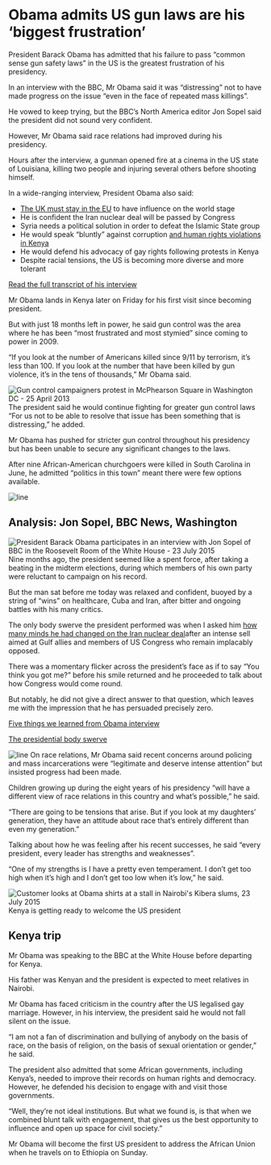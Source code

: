 # Obama admits US gun laws are his ‘biggest frustration’

President Barack Obama has admitted that his failure to pass “common sense gun safety laws” in the US is the greatest frustration of his presidency.

In an interview with the BBC, Mr Obama said it was “distressing” not to have made progress on the issue “even in the face of repeated mass killings”.

He vowed to keep trying, but the BBC’s North America editor Jon Sopel said the president did not sound very confident.

However, Mr Obama said race relations had improved during his presidency.

Hours after the interview, a gunman opened fire at a cinema in the US state of Louisiana, killing two people and injuring several others before shooting himself.

In a wide-ranging interview, President Obama also said:

-   [The UK must stay in the EU] to have influence on the world stage
-   He is confident the Iran nuclear deal will be passed by Congress
-   Syria needs a political solution in order to defeat the Islamic State group
-   He would speak “bluntly” against corruption [and human rights violations in Kenya]
-   He would defend his advocacy of gay rights following protests in Kenya
-   Despite racial tensions, the US is becoming more diverse and more tolerant

[Read the full transcript of his interview]

Mr Obama lands in Kenya later on Friday for his first visit since becoming president.

But with just 18 months left in power, he said gun control was the area where he has been “most frustrated and most stymied” since coming to power in 2009.

“If you look at the number of Americans killed since 9/11 by terrorism, it’s less than 100. If you look at the number that have been killed by gun violence, it’s in the tens of thousands,” Mr Obama said.

![Gun control campaigners protest in McPhearson Square in Washington DC - 25 April 2013]
 The president said he would continue fighting for greater gun control laws
“For us not to be able to resolve that issue has been something that is distressing,” he added.

Mr Obama has pushed for stricter gun control throughout his presidency but has been unable to secure any significant changes to the laws.

After nine African-American churchgoers were killed in South Carolina in June, he admitted “politics in this town” meant there were few options available.

![line]
## Analysis: Jon Sopel, BBC News, Washington

![President Barack Obama participates in an interview with Jon Sopel of BBC in the Roosevelt Room of the White House - 23 July 2015]
Nine months ago, the president seemed like a spent force, after taking a beating in the midterm elections, during which members of his own party were reluctant to campaign on his record.

But the man sat before me today was relaxed and confident, buoyed by a string of “wins” on healthcare, Cuba and Iran, after bitter and ongoing battles with his many critics.

The only body swerve the president performed was when I asked him [how many minds he had changed on the Iran nuclear deal]after an intense sell aimed at Gulf allies and members of US Congress who remain implacably opposed.

There was a momentary flicker across the president’s face as if to say “You think you got me?” before his smile returned and he proceeded to talk about how Congress would come round.

But notably, he did not give a direct answer to that question, which leaves me with the impression that he has persuaded precisely zero.

[Five things we learned from Obama interview]

[The presidential body swerve]

![line]
On race relations, Mr Obama said recent concerns around policing and mass incarcerations were “legitimate and deserve intense attention” but insisted progress had been made.

Children growing up during the eight years of his presidency “will have a different view of race relations in this country and what’s possible,” he said.

“There are going to be tensions that arise. But if you look at my daughters’ generation, they have an attitude about race that’s entirely different than even my generation.”

Talking about how he was feeling after his recent successes, he said “every president, every leader has strengths and weaknesses”.

“One of my strengths is I have a pretty even temperament. I don’t get too high when it’s high and I don’t get too low when it’s low,” he said.

![Customer looks at Obama shirts at a stall in Nairobi's Kibera slums, 23 July 2015]
 Kenya is getting ready to welcome the US president
## Kenya trip

Mr Obama was speaking to the BBC at the White House before departing for Kenya.

His father was Kenyan and the president is expected to meet relatives in Nairobi.

Mr Obama has faced criticism in the country after the US legalised gay marriage. However, in his interview, the president said he would not fall silent on the issue.

“I am not a fan of discrimination and bullying of anybody on the basis of race, on the basis of religion, on the basis of sexual orientation or gender,” he said.

The president also admitted that some African governments, including Kenya’s, needed to improve their records on human rights and democracy. However, he defended his decision to engage with and visit those governments.

“Well, they’re not ideal institutions. But what we found is, is that when we combined blunt talk with engagement, that gives us the best opportunity to influence and open up space for civil society.”

Mr Obama will become the first US president to address the African Union when he travels on to Ethiopia on Sunday.

  [The UK must stay in the EU]: http://www.bbc.co.uk/news/uk-politics-33647154
  [and human rights violations in Kenya]: http://www.bbc.co.uk/news/world-us-canada-33646563
  [Read the full transcript of his interview]: http://www.bbc.co.uk/news/world-us-canada-33646542
  [Gun control campaigners protest in McPhearson Square in Washington DC - 25 April 2013]: http://ichef.bbci.co.uk/news/555/cpsprodpb/462D/production/_84456971_gettyimages-167501087.jpg
  [line]: http://ichef.bbci.co.uk/news/555/media/images/76020000/jpg/_76020974_line976.jpg
  [President Barack Obama participates in an interview with Jon Sopel of BBC in the Roosevelt Room of the White House - 23 July 2015]: http://ichef-1.bbci.co.uk/news/555/cpsprodpb/6D3D/production/_84456972_p072315al-0500.jpg
  [how many minds he had changed on the Iran nuclear deal]: http://www.bbc.co.uk/news/world-us-canada-33643168
  [Five things we learned from Obama interview]: http://www.bbc.co.uk/news/world-us-canada-33646875
  [The presidential body swerve]: http://www.bbc.co.uk/news/world-us-canada-33646545
  [Customer looks at Obama shirts at a stall in Nairobi's Kibera slums, 23 July 2015]: http://ichef-1.bbci.co.uk/news/555/cpsprodpb/142FD/production/_84458628_shirtreuters.jpg
